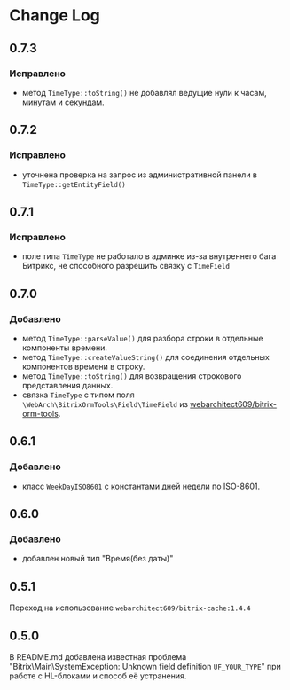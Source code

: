 Change Log
============

0.7.3
-----

### Исправлено

- метод `TimeType::toString()` не добавлял ведущие нули к часам, минутам и секундам.

0.7.2
-----

### Исправлено

- уточнена проверка на запрос из административной панели в `TimeType::getEntityField()`

0.7.1
-----

### Исправлено

- поле типа `TimeType` не работало в админке из-за внутреннего бага Битрикс, не способного разрешить связку с
  `TimeField`

0.7.0
-----

### Добавлено

- метод `TimeType::parseValue()` для разбора строки в отдельные компоненты времени.
- метод `TimeType::createValueString()` для соединения отдельных компонентов времени в строку.
- метод `TimeType::toString()` для возвращения строкового представления данных.
- связка `TimeType` с типом поля `\WebArch\BitrixOrmTools\Field\TimeField` из
  [webarchitect609/bitrix-orm-tools](https://packagist.org/packages/webarchitect609/bitrix-orm-tools).

0.6.1
-----

### Добавлено

- класс `WeekDayISO8601` с константами дней недели по ISO-8601.

0.6.0
-----

### Добавлено

- добавлен новый тип "Время(без даты)"

0.5.1
-----

Переход на использование `webarchitect609/bitrix-cache:1.4.4`

0.5.0
-----

В README.md добавлена известная проблема "Bitrix\Main\SystemException: Unknown field definition `UF_YOUR_TYPE`" при
работе с HL-блоками и способ её устранения.
